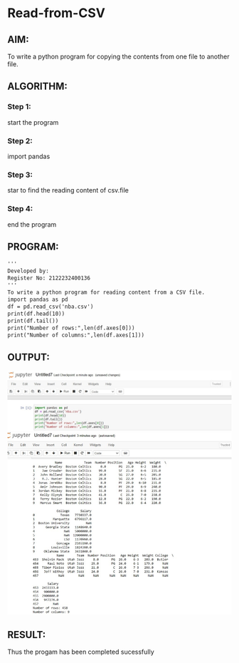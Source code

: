# Read-from-CSV

## AIM:
To write a python program for copying the contents from one file to another file.

## ALGORITHM:
### Step 1:
start the program
### Step 2:
import pandas 
### Step 3:
 star to find the reading content of csv.file
### Step 4:
end the program


## PROGRAM:
```
'''
Developed by: 
Register No: 2122232400136
'''
To write a python program for reading content from a CSV file.
import pandas as pd
df = pd.read_csv('nba.csv')
print(df.head(10))
print(df.tail())
print("Number of rows:",len(df.axes[0]))
print("Number of columns:",len(df.axes[1]))
```
## OUTPUT:

![Alt text](image.png)
![Alt text](image-1.png)

## RESULT:
Thus the progam has been completed sucessfully